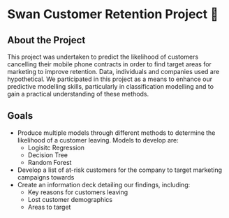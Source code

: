 # Swan Customer Retention Project 🦢

## About the Project

This project was undertaken to predict the likelihood of customers cancelling their mobile phone contracts in order to find target areas for marketing to improve retention. Data, individuals and companies used are hypothetical.
We participated in this project as a means to enhance our predictive modelling skills, particularly in classification modelling and to gain a practical understanding of these methods.

## Goals

- Produce multiple models through different methods to determine the likelihood of a customer leaving. Models to develop are:
  - Logisitc Regression
  - Decision Tree
  - Random Forest
- Develop a list of at-risk customers for the company to target marketing campaigns towards
- Create an information deck detailing our findings, including:
  - Key reasons for customers leaving
  - Lost customer demographics
  - Areas to target
